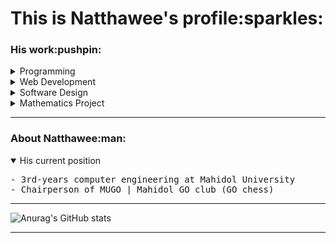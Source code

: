 <h1>This is Natthawee's profile:sparkles:</h1>

<h3>His work:pushpin:</h3>

<details><summary>Programming</summary>
  <ul>
    <li><a href='https://github.com/etnk125/borntoDev-devlab'>Python | DevLab</a></li>
    <li><a href='https://github.com/etnk125/Codewar'>Python | CodeWar</a></li>
    <li><a href='https://github.com/etnk125/borntoDev-devlab'>Python | Backend edit data by recursion</a></li>
    <li><a href='https://github.com/etnk125/POSN-second-camp'>C/C++  | POSN 2nd-camp</a></li>
    <li><a href='https://github.com/etnk125/POSN-first-camp'>C/C++  | POSN 1st-camp </a></li>
    <li>
    <a href='https://github.com/etnk125/Programming.in.th'>C/C++ | Programming.in.th</a></li>
  </ul>
</details>
<details><summary>Web Development </summary>
  <ul>
    <li><a href='https://github.com/etnk125/YAHTZEE'>YAHTZEE</a></li>
    <li><a href='https://github.com/etnk125/GPACalculator'>GPA calculator with bootstrap</a></li>
    <li><a href='https://github.com/etnk125/EGCO427-WebProgramming'>Web programming classwork</a></li>
    <li><a href='https://github.com/etnk125/lmwn-frontend-asg'>Frist React Project | Search API</a></li>
  </ul>
</details>

<details><summary>Software Design </summary>
  <ul>
    <li><a href='https://github.com/etnk125/Tram_tracking_draft'> Tram Tracking Software Design</a></li>
  </ul>
</details>
<details><summary>Mathematics Project</summary>
  <ul>
    <li><a href='https://github.com/etnk125/The-Study-of-Mathematical-Relationship-from-Desperado-Puzzle'> The Study of Mathematical Relationship from Desperado Puzzle | Got 2 Awards </a></li>
  </ul>
</details>

---

<h3>About Natthawee:man:</h3>
<details open><summary>His current position</summary>
<pre>
- 3rd-years computer engineering at Mahidol University
- Chairperson of MUGO | Mahidol GO club (GO chess)
</pre>
</details>

---

![Anurag's GitHub stats](https://github-readme-stats.vercel.app/api?username=etnk125&show_icons=true&theme=vision-friendly-dark&hide_border=true&border_radius=15)

---
